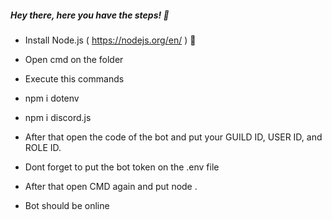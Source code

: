 ##### Hey there, here you have the steps! 👋

- Install Node.js ( https://nodejs.org/en/ ) 🌱
- Open cmd on the folder
- Execute this commands

 - npm i dotenv
 - npm i discord.js
 
- After that open the code of the bot and put your GUILD ID, USER ID, and ROLE ID.
- Dont forget to put the bot token on the .env file

- After that open CMD again and put node .

 - Bot should be online

